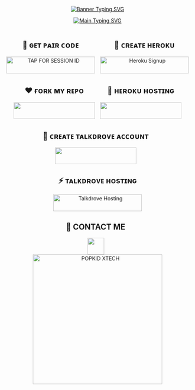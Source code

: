 <!-- Animated Typing Banner -->
<p align="center">
  <a href="https://git.io/typing-svg">
    <img src="https://readme-typing-svg.herokuapp.com?font=Rockstar-ExtraBold&size=40&pause=500&color=FF69B4&center=true&vCenter=true&width=815&height=60&lines=🦋+▭+▬+▭+▬+▭+▬+▭+▬+▭+▬+▭+🐇" alt="Banner Typing SVG" />
  </a>
</p>

<p align="center">
  <a href="https://git.io/typing-svg">
    <img src="https://readme-typing-svg.demolab.com?font=Black+Ops+One&size=100&pause=450&color=00FFFF&center=true&width=1100&height=150&lines=POPKID-+XTECH+BOT" alt="Main Typing SVG" />
  </a>
</p>

<!-- Aligning Two Sections: Get Pair Code & Create Heroku -->
<div align="center">
  <div style="display: inline-block; margin-right: 10px;">
    <h2>🤍 ɢᴇᴛ ᴘᴀɪʀ ᴄᴏᴅᴇ</h2>
    <a href="https://popkid.vercel.app/">
      <img title="TAP FOR SESSION ID" src="https://img.shields.io/badge/LOG%20IN%20FOR%20SESSION%20ID-h?color=pink&style=for-the-badge&logo=porsche&logoColor=white&labelColor=black" width="240" height="45"/>
    </a>
  </div>
  <div style="display: inline-block;">
    <h2>💝 ᴄʀᴇᴀᴛᴇ ʜᴇʀᴏᴋᴜ</h2>
    <a href="https://signup.heroku.com/" target="_blank">
      <img src="https://img.shields.io/badge/-CREATE%20ACCOUNT%20NOW-rgb(224,255,255)?style=for-the-badge&logo=heroku&logoColor=purple&labelColor=black" width="240" height="45" alt="Heroku Signup" />
    </a>
  </div>
</div>

<!-- Aligning Two Sections: Fork Section & Heroku Hosting -->
<div align="center">
  <div style="display: inline-block; margin-right: 10px;">
    <h2 align="center">❤️ ғᴏʀᴋ ᴍʏ ʀᴇᴘᴏ</h2>
    <a href="https://github.com/Popkiddevs/POPKID-XTECH/fork">
      <img src="https://img.shields.io/badge/FORK%20REPO-colorless?style=for-the-badge&logo=porsche&labelColor=black" width="220" height="45"/>
    </a>
  </div>
  <div style="display: inline-block;">
    <h2 align="center">🧡 ʜᴇʀᴏᴋᴜ ʜᴏsᴛɪɴɢ</h2>
    <a href="https://tinyurl.com/yc3ae75m">
      <img src="https://img.shields.io/badge/DEPLOY%20NOW-blue?style=for-the-badge&logo=heroku&logoColor=white&labelColor=black" width="220" height="45"/>
    </a>
  </div>
</div>

<!-- Aligning Two Sections: Create Talkdrove & Talkdrove Hosting -->
<div align="center">
  <div style="display: inline-block; margin-right: 10px;">
    <h2 align="center">🖤 ᴄʀᴇᴀᴛᴇ ᴛᴀʟᴋᴅʀᴏᴠᴇ ᴀᴄᴄᴏᴜɴᴛ</h2>
    <a href="https://host.talkdrove.com/auth/signup?ref=F3E97634">
      <img src="https://img.shields.io/badge/CREATE%20ACCOUNT-grey?style=for-the-badge&logo=talkdrove&logoColor=white&labelColor=black" width="220" height="45"/>
    </a>
  </div>
  <div style="display: inline-block;">
    <h2 align="center">⚡ ᴛᴀʟᴋᴅʀᴏᴠᴇ ʜᴏsᴛɪɴɢ</h2>
    <a href="https://host.talkdrove.com/dashboard/select-bot/prepare-deployment?botId=53" target="_blank">
      <img src="https://img.shields.io/badge/-TALKDROVE%20HOSTING-orange?style=for-the-badge&logo=talkdrove&logoColor=orange&labelColor=black" width="240" height="45" alt="Talkdrove Hosting" />
    </a>
  </div>
</div>

<!-- Aligning Two Sections: Contact Me & Bot Display Image -->
<div align="center">
  <div style="display: inline-block; margin-right: 10px;">
    <h2 align="center">💖 CONTACT ME</h2>
    <a href="https://wa.me/+254111385747">
      <img src="https://img.shields.io/badge/Contact-Dev%20Popkid-25D366?style=for-the-badge&logo=whatsapp&logoColor=white&labelColor=black" height="45"/>
    </a>
  </div>
  <div style="display: inline-block;">
    <a href="https://whatsapp.com/channel/0029VadQrNI8KMqo79BiHr3l">
      <img alt="POPKID XTECH" height="350" src="https://files.catbox.moe/lkmvah.jpg" />
    </a>
  </div>
</div>

